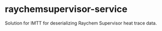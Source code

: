 # raychemsupervisor-service
 Solution for IMTT for deserializing Raychem Supervisor heat trace data.
